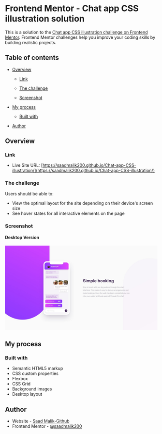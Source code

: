 # Frontend Mentor - Chat app CSS illustration solution

This is a solution to the [Chat app CSS illustration challenge on Frontend Mentor](https://www.frontendmentor.io/challenges/chat-app-css-illustration-O5auMkFqY). Frontend Mentor challenges help you improve your coding skills by building realistic projects. 

## Table of contents

- [Overview](#overview)
  - [Link](#link)
  - [The challenge](#the-challenge)
  
  - [Screenshot](#screenshot)
  
- [My process](#my-process)

  - [Built with](#built-with)

- [Author](#author)

## Overview

### Link

- Live Site URL: [https://saadmalik200.github.io/Chat-app-CSS-illustration/](https://saadmalik200.github.io/Chat-app-CSS-illustration/)


### The challenge

Users should be able to:

- View the optimal layout for the site depending on their device's screen size
- See hover states for all interactive elements on the page

### Screenshot

#### Desktop Version

![Desktop Layout](./design/desktop-design.jpg)


## My process

### Built with

- Semantic HTML5 markup
- CSS custom properties
- Flexbox
- CSS Grid
- Background images
- Desktop layout

## Author

- Website - [Saad Malik-Github](https://github.com/saadmalik200)
- Frontend Mentor - [@saadmalik200](https://www.frontendmentor.io/profile/saadmalik200)

